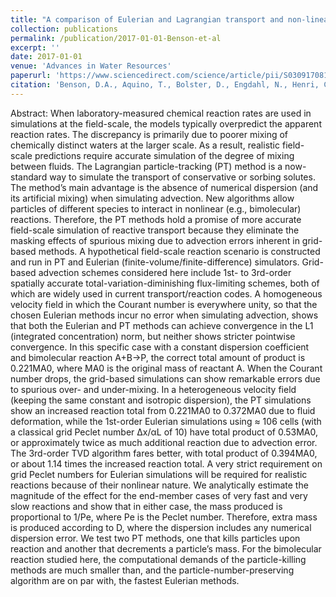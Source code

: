 ```yaml
---
title: "A comparison of Eulerian and Lagrangian transport and non-linear reaction algorithms"
collection: publications
permalink: /publication/2017-01-01-Benson-et-al
excerpt: ''
date: 2017-01-01
venue: 'Advances in Water Resources'
paperurl: 'https://www.sciencedirect.com/science/article/pii/S0309170816306145'
citation: 'Benson, D.A., Aquino, T., Bolster, D., Engdahl, N., Henri, C.V., and Fernàndez-Garcia, D. (2017), A comparison of Eulerian and Lagrangian transport and non-linear reaction algorithms, Advances in Water resources, 99, 15-37, doi:10.1016/j.advwatres.2016.11.003.'
---
```


Abstract: When laboratory-measured chemical reaction rates are used in simulations at the field-scale, the models typically overpredict the apparent reaction rates. The discrepancy is primarily due to poorer mixing of chemically distinct waters at the larger scale. As a result, realistic field-scale predictions require accurate simulation of the degree of mixing between fluids. The Lagrangian particle-tracking (PT) method is a now-standard way to simulate the transport of conservative or sorbing solutes. The method’s main advantage is the absence of numerical dispersion (and its artificial mixing) when simulating advection. New algorithms allow particles of different species to interact in nonlinear (e.g., bimolecular) reactions. Therefore, the PT methods hold a promise of more accurate field-scale simulation of reactive transport because they eliminate the masking effects of spurious mixing due to advection errors inherent in grid-based methods. A hypothetical field-scale reaction scenario is constructed and run in PT and Eulerian (finite-volume/finite-difference) simulators. Grid-based advection schemes considered here include 1st- to 3rd-order spatially accurate total-variation-diminishing flux-limiting schemes, both of which are widely used in current transport/reaction codes. A homogeneous velocity field in which the Courant number is everywhere unity, so that the chosen Eulerian methods incur no error when simulating advection, shows that both the Eulerian and PT methods can achieve convergence in the L1 (integrated concentration) norm, but neither shows stricter pointwise convergence. In this specific case with a constant dispersion coefficient and bimolecular reaction A+B→P, the correct total amount of product is 0.221MA0, where MA0 is the original mass of reactant A. When the Courant number drops, the grid-based simulations can show remarkable errors due to spurious over- and under-mixing. In a heterogeneous velocity field (keeping the same constant and isotropic dispersion), the PT simulations show an increased reaction total from 0.221MA0 to 0.372MA0 due to fluid deformation, while the 1st-order Eulerian simulations using ≈ 106 cells (with a classical grid Peclet number Δx/αL of 10) have total product of 0.53MA0, or approximately twice as much additional reaction due to advection error. The 3rd-order TVD algorithm fares better, with total product of 0.394MA0, or about 1.14 times the increased reaction total. A very strict requirement on grid Peclet numbers for Eulerian simulations will be required for realistic reactions because of their nonlinear nature. We analytically estimate the magnitude of the effect for the end-member cases of very fast and very slow reactions and show that in either case, the mass produced is proportional to 1/Pe, where Pe is the Peclet number. Therefore, extra mass is produced according to D, where the dispersion includes any numerical dispersion error. We test two PT methods, one that kills particles upon reaction and another that decrements a particle’s mass. For the bimolecular reaction studied here, the computational demands of the particle-killing methods are much smaller than, and the particle-number-preserving algorithm are on par with, the fastest Eulerian methods.
